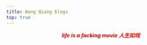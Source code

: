 ```yaml
---
title: Wang Qiang blogs
top: true
---
```


_**<center><font color=red>life is a facking movie 人生如戏<font><center>**_
